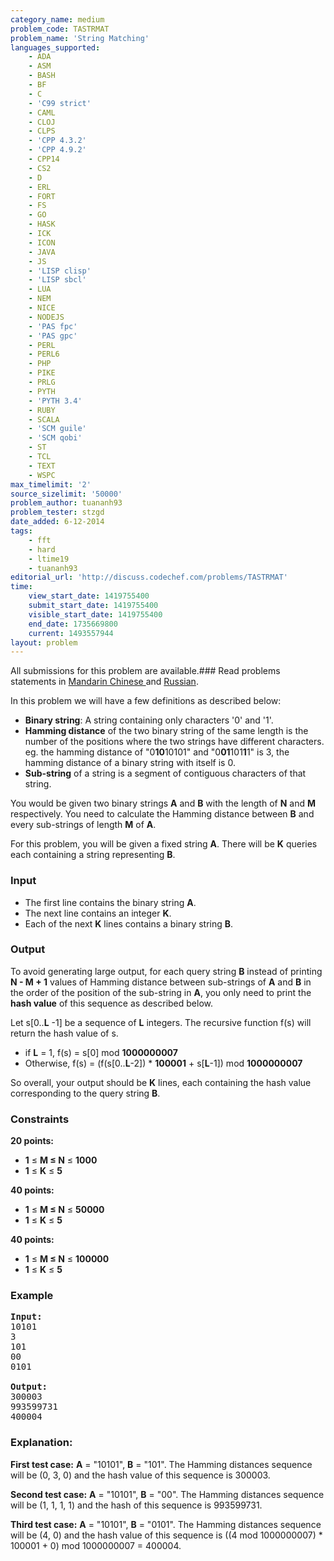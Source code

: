 ```yaml
---
category_name: medium
problem_code: TASTRMAT
problem_name: 'String Matching'
languages_supported:
    - ADA
    - ASM
    - BASH
    - BF
    - C
    - 'C99 strict'
    - CAML
    - CLOJ
    - CLPS
    - 'CPP 4.3.2'
    - 'CPP 4.9.2'
    - CPP14
    - CS2
    - D
    - ERL
    - FORT
    - FS
    - GO
    - HASK
    - ICK
    - ICON
    - JAVA
    - JS
    - 'LISP clisp'
    - 'LISP sbcl'
    - LUA
    - NEM
    - NICE
    - NODEJS
    - 'PAS fpc'
    - 'PAS gpc'
    - PERL
    - PERL6
    - PHP
    - PIKE
    - PRLG
    - PYTH
    - 'PYTH 3.4'
    - RUBY
    - SCALA
    - 'SCM guile'
    - 'SCM qobi'
    - ST
    - TCL
    - TEXT
    - WSPC
max_timelimit: '2'
source_sizelimit: '50000'
problem_author: tuananh93
problem_tester: stzgd
date_added: 6-12-2014
tags:
    - fft
    - hard
    - ltime19
    - tuananh93
editorial_url: 'http://discuss.codechef.com/problems/TASTRMAT'
time:
    view_start_date: 1419755400
    submit_start_date: 1419755400
    visible_start_date: 1419755400
    end_date: 1735669800
    current: 1493557944
layout: problem
---
```

All submissions for this problem are available.###  Read problems statements in [Mandarin Chinese ](http://www.codechef.com/download/translated/LTIME19/mandarin/TASTRMAT.pdf) and [Russian](http://www.codechef.com/download/translated/LTIME19/russian/TASTRMAT.pdf).

In this problem we will have a few definitions as described below:

- **Binary string**: A string containing only characters '0' and '1'.
- **Hamming distance** of the two binary string of the same length is the number of the positions where the two strings have
   different characters. eg. the hamming distance of "0**10**10101" and
   "0**01**101**1**1" is 3, the hamming distance of a binary string with itself is 0.
- **Sub-string** of a string is a segment of contiguous characters of that string.

You would be given two binary strings **A** and **B** with the length of **N** and **M** respectively.
You need to calculate the Hamming distance between **B** and every sub-strings of length **M** of **A**.

For this problem, you will be given a fixed string **A**. There will be **K** queries each containing a string representing **B**.

### Input

- The first line contains the binary string **A**.
- The next line contains an integer **K**.
- Each of the next **K** lines contains a binary string **B**.

### Output

To avoid generating large output, for each query string **B** instead of printing **N - M + 1** values of Hamming distance between
sub-strings of **A** and **B** in the order of the position of the sub-string in **A**, you only need to print
the **hash value** of this sequence as described below.

Let s\[0..**L** -1\] be a sequence of **L** integers. The recursive function f(s) will return the hash value of s.

- if **L** = 1, f(s) = s\[0\] mod **1000000007**
- Otherwise, f(s) = (f(s\[0..**L**-2\]) \* **100001** + s\[**L**-1\]) mod **1000000007**

So overall, your output should be **K** lines, each containing the hash value corresponding to the query string **B**.

### Constraints

**20 points:**

- **1** ≤ **M ≤ N** ≤ **1000**
- **1** ≤ **K** ≤ **5**

**40 points:**

- **1** ≤ **M ≤ N** ≤ **50000**
- **1** ≤ **K** ≤ **5**

**40 points:**

- **1** ≤ **M ≤ N** ≤ **100000**
- **1** ≤ **K** ≤ **5**

### Example

<pre><b>Input:</b>
10101
3
101
00
0101

<b>Output:</b>
300003
993599731
400004
</pre>
### Explanation:

**First test case:**  **A** = "10101", **B** = "101".
The Hamming distances sequence will be (0, 3, 0) and the hash value of this sequence is 300003.

**Second test case:**  **A** = "10101", **B** = "00". The Hamming distances sequence will be (1, 1, 1, 1)
and the hash of this sequence is 993599731.

**Third test case:** **A** = "10101", **B** = "0101". The Hamming distances sequence will be (4, 0)
and the hash value of this sequence is ((4 mod 1000000007) \* 100001 + 0) mod 1000000007 = 400004.
